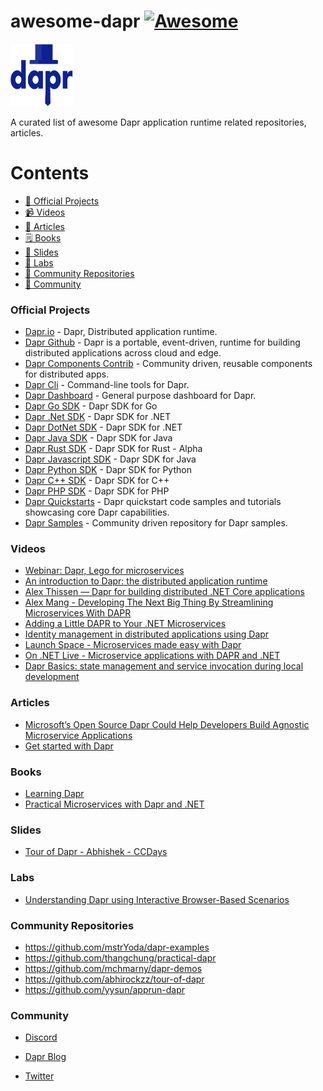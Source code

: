 # awesome-dapr [![Awesome](https://awesome.re/badge.svg)](https://awesome.re)

<a href="https://dapr.io/">
    <img src="https://github.com/dapr/dapr/blob/master/img/dapr_logo.svg"
         alt="Dapr logo" title="Dapr" height="100" width="100" />
</a></br>

A curated list of awesome Dapr application runtime related repositories, articles.

# Contents

- [💼 Official Projects](#official-projects)
- [📹 Videos](#videos)
- [📰 Articles](#articles)
- [🗒️ Books](#books)
- [📑 Slides](#slides)
- [🧪 Labs](#labs)
- [🐾 Community Repositories](#community-repositories)
- [📡 Community](#community)

### Official Projects

- [Dapr.io](https://dapr.io) - Dapr, Distributed application runtime.
- [Dapr Github](https://github.com/dapr/dapr) - Dapr is a portable, event-driven, runtime for building distributed applications across cloud and edge.
- [Dapr Components Contrib](https://github.com/dapr/components-contrib) - Community driven, reusable components for distributed apps.
- [Dapr Cli](https://github.com/dapr/cli) - Command-line tools for Dapr.
- [Dapr Dashboard](https://github.com/dapr/dashboard) - General purpose dashboard for Dapr.
- [Dapr Go SDK](https://github.com/dapr/go-sdk) - Dapr SDK for Go
- [Dapr .Net SDK](https://github.com/dapr/dotnet-sdk) - Dapr SDK for .NET
- [Dapr DotNet SDK](https://github.com/dapr/dotnet-sdk) - Dapr SDK for .NET
- [Dapr Java SDK](https://github.com/dapr/java-sdk) - Dapr SDK for Java
- [Dapr Rust SDK](https://github.com/dapr/rust-sdk) - Dapr SDK for Rust - Alpha
- [Dapr Javascript SDK](https://github.com/dapr/js-sdk) - Dapr SDK for Java
- [Dapr Python SDK](https://github.com/dapr/python-sdk) - Dapr SDK for Python
- [Dapr C++ SDK](https://github.com/dapr/cpp-sdk) - Dapr SDK for C++
- [Dapr PHP SDK](https://github.com/dapr/php-sdk) - Dapr SDK for PHP
- [Dapr Quickstarts](https://github.com/dapr/quickstarts) - Dapr quickstart code samples and tutorials showcasing core Dapr capabilities.
- [Dapr Samples](https://github.com/dapr/samples) - Community driven repository for Dapr samples.


### Videos

- [Webinar: Dapr, Lego for microservices](https://www.youtube.com/watch?v=qntLqifOl7A)
- [An introduction to Dapr: the distributed application runtime](https://www.youtube.com/watch?v=MjyulcRqh20)
- [Alex Thissen — Dapr for building distributed .NET Core applications](https://www.youtube.com/watch?v=FyFr5HzsQXE)
- [Alex Mang - Developing The Next Big Thing By Streamlining Microservices With DAPR](https://www.youtube.com/watch?v=a2OZ0VI4JTg)
- [Adding a Little DAPR to Your .NET Microservices](https://www.youtube.com/watch?v=g-gOlkD9lKs)
- [Identity management in distributed applications using Dapr](https://www.youtube.com/watch?v=rjqWeo6qY6U)
- [Launch Space - Microservices made easy with Dapr](https://www.youtube.com/watch?v=ZPuwQ6iHV-w)
- [On .NET Live - Microservice applications with DAPR and .NET](https://www.youtube.com/watch?v=kIfmwmJHNMs)
- [Dapr Basics: state management and service invocation during local development](https://www.youtube.com/watch?v=UBJlKaOWs7c)

### Articles

- [Microsoft’s Open Source Dapr Could Help Developers Build Agnostic Microservice Applications](https://thenewstack.io/microsofts-open-source-dapr-could-help-developers-build-agnostic-microservice-applications/)
- [Get started with Dapr](https://docs.microsoft.com/tr-tr/dotnet/architecture/dapr-for-net-developers/getting-started)

### Books

- [Learning Dapr](https://learning.oreilly.com/library/view/learning-dapr/9781492072416/)
- [Practical Microservices with Dapr and .NET](https://learning.oreilly.com/library/view/practical-microservices-with/9781800568372/)

### Slides

- [Tour of Dapr - Abhishek - CCDays](https://www.slideshare.net/CodeOps/tour-of-dapr-abhishek-ccdays)

### Labs

- [Understanding Dapr using Interactive Browser-Based Scenarios](https://www.katacoda.com/reselbob/scenarios/using-dapr)

### Community Repositories

- https://github.com/mstrYoda/dapr-examples
- https://github.com/thangchung/practical-dapr
- https://github.com/mchmarny/dapr-demos
- https://github.com/abhirockzz/tour-of-dapr
- https://github.com/yysun/apprun-dapr

### Community

- [Discord](https://aka.ms/dapr-discord)

- [Dapr Blog](https://blog.dapr.io/posts)

- [Twitter](https://twitter.com/daprdev)
